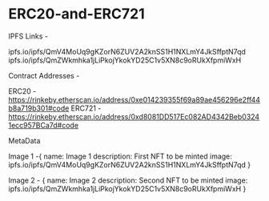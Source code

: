 # ERC20-and-ERC721

IPFS Links - 

ipfs.io/ipfs/QmV4MoUq9gKZorN6ZUV2A2knSS1H1NXLmY4JkSffptN7qd
ipfs.io/ipfs/QmZWkmhka1jLiPkojYkokYD25C1v5XN8c9oRUkXfpmiWxH


Contract Addresses - 

ERC20 - https://rinkeby.etherscan.io/address/0xe014239355f69a89ae456296e2ff44b8a719b301#code
ERC721 - https://rinkeby.etherscan.io/address/0xd8081DD517Ec082AD4342Beb03241ecc957BCa7d#code
                     


MetaData 


Image 1 -{ 
          name: Image 1
          description: First NFT to be minted
          image: ipfs.io/ipfs/QmV4MoUq9gKZorN6ZUV2A2knSS1H1NXLmY4JkSffptN7qd
          }

Image 2 - {
           name: Image 2
           description: Second NFT to be minted
           image: ipfs.io/ipfs/QmZWkmhka1jLiPkojYkokYD25C1v5XN8c9oRUkXfpmiWxH
           }
                      
